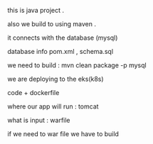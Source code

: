this is java project .

also we build to using maven .

it connects with the database (mysql)

database info pom.xml , schema.sql

we need to build : mvn clean package -p mysql

we are deploying to the eks(k8s)

code + dockerfile

where our app will run : tomcat

what is input : warfile

if we need to war file we have to build



